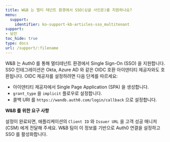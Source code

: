 ```yaml
---
title: W&B 는 멀티 테넌트 환경에서 SSO(싱글 사인온)를 지원하나요?
menu:
  support:
    identifier: ko-support-kb-articles-sso_multitenant
support:
- 보안
toc_hide: true
type: docs
url: /support/:filename
---
```


W&B 는 Auth0 를 통해 멀티테넌트 환경에서 Single Sign-On (SSO) 을 지원합니다. SSO 인테그레이션은 Okta, Azure AD 와 같은 OIDC 호환 아이덴티티 제공자와도 호환됩니다. OIDC 제공자를 설정하려면 다음 단계를 따르세요:

* 아이덴티티 제공자에서 Single Page Application (SPA) 을 생성합니다.
* `grant_type` 을 `implicit` 플로우로 설정합니다.
* 콜백 URI 를 `https://wandb.auth0.com/login/callback` 으로 설정합니다.

**W&B 를 위한 요구 사항**

설정이 완료되면, 애플리케이션의 `Client ID` 와 `Issuer URL` 을 고객 성공 매니저 (CSM) 에게 전달해 주세요. W&B 팀이 이 정보를 기반으로 Auth0 연결을 설정하고 SSO 를 활성화합니다.